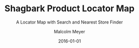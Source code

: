 ---
layout: project
title: Shagbark Product Locator Map
subtitle: A Locator Map with Search and Nearest Store Finder
author: Malcolm Meyer
img: projects-shagbark.png
date: 2016-01-01
tags:
  - leaflet
  - nodejs
  - google
  - turf js
  - client projects
  - open source
categories: 
 - projects
 - featured
published: true
featured: true
# Project Settings for new Projects Layout
project:
  -
    url: https://shagbarkmill.com/where-to-find-us/
    tech:
    - Node JS
    - Surge.sh
    - Turf
    - Leaflet
    - Google Sheets
    images: ["projects-shagbark", "shagbark-ii"]
    client: "Shagbark"
    description: >-
      Using the original Mapbox JS store locator example as a starting point, the Shagbark map adds a couple of unique features including store text search and a nearest store locator. The project pulls data from a Google Sheet in NodeJS while building. This allows the client to easily update store locations and available products. Custom icons with the client logo are used to mark store locations. An open source version of this store locator is available on [GitHub](https://github.com/reyemtm/leaflet-store-locator).
---